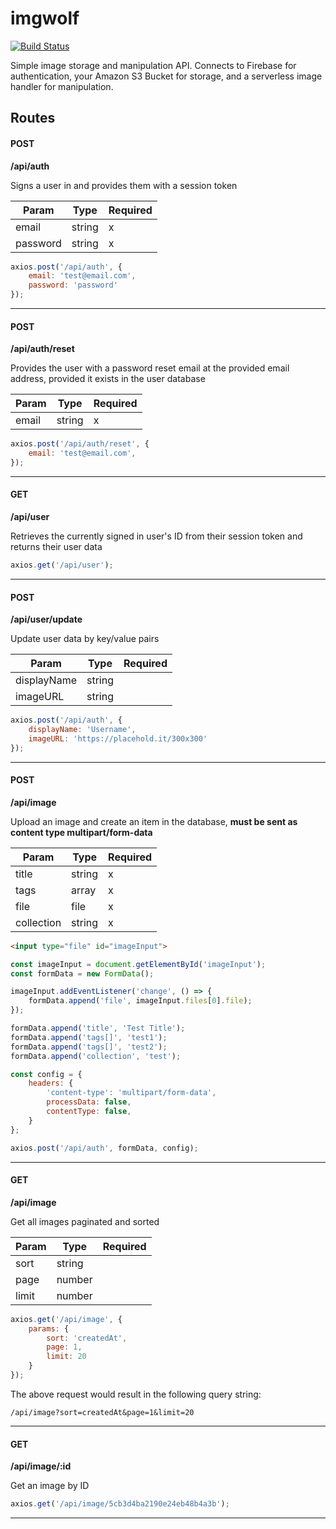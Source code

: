 # imgwolf

[![Build Status](https://travis-ci.org/CurtisConway/imgwolf.svg?branch=master)](https://travis-ci.org/CurtisConway/imgwolf)

Simple image storage and manipulation API. Connects to Firebase for authentication, your Amazon S3 Bucket for storage, and a serverless image handler for manipulation.

## Routes

#### POST 
**/api/auth**

Signs a user in and provides them with a session token

|   Param    |    Type    |    Required   
|------------|------------|---------------
| email      | string     | x
| password   | string     | x

```javascript
axios.post('/api/auth', {
    email: 'test@email.com',
    password: 'password'
});
```
<hr/>

#### POST 
**/api/auth/reset**

Provides the user with a password reset email at the provided email address, provided it exists in the user database

|   Param    |    Type    |    Required   
|------------|------------|---------------
| email      | string     | x

```javascript
axios.post('/api/auth/reset', {
    email: 'test@email.com',
});
```
<hr />

#### GET 
**/api/user**

Retrieves the currently signed in user's ID from their session token and returns their user data

```javascript
axios.get('/api/user');
```
<hr />

#### POST 
**/api/user/update**

Update user data by key/value pairs

|   Param    |    Type    |    Required   
|------------|------------|---------------
| displayName| string     | 
| imageURL   | string     | 

```javascript
axios.post('/api/auth', {
    displayName: 'Username',
    imageURL: 'https://placehold.it/300x300'
});
```
<hr />

#### POST 
**/api/image**

Upload an image and create an item in the database, **must be sent as content type multipart/form-data**

|   Param    |    Type    |    Required   
|------------|------------|---------------
|    title   | string     | x
|    tags    | array      | x
|    file    | file       | x
| collection | string     | x

```html
<input type="file" id="imageInput">
```

```javascript
const imageInput = document.getElementById('imageInput');
const formData = new FormData();

imageInput.addEventListener('change', () => {
    formData.append('file', imageInput.files[0].file);
});

formData.append('title', 'Test Title');
formData.append('tags[]', 'test1');
formData.append('tags[]', 'test2');
formData.append('collection', 'test');

const config = {
    headers: {
        'content-type': 'multipart/form-data',
        processData: false,
        contentType: false,
    }
};

axios.post('/api/auth', formData, config);
```

<hr />

#### GET 
**/api/image**

Get all images paginated and sorted

|   Param    |    Type    |    Required   
|------------|------------|---------------
|    sort    | string     | 
|    page    | number     | 
|    limit   | number     | 

```javascript
axios.get('/api/image', {
    params: {
        sort: 'createdAt',
        page: 1,
        limit: 20
    }
});
```

The above request would result in the following query string:

`/api/image?sort=createdAt&page=1&limit=20`

<hr />

#### GET 
**/api/image/:id**

Get an image by ID


```javascript
axios.get('/api/image/5cb3d4ba2190e24eb48b4a3b');
```
<hr />
